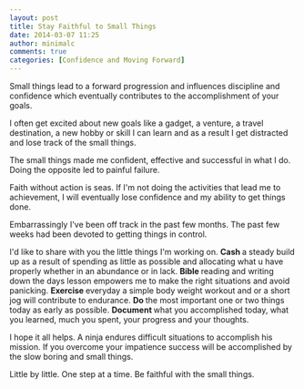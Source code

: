 ```yaml
---
layout: post
title: Stay Faithful to Small Things
date: 2014-03-07 11:25
author: minimalc
comments: true
categories: [Confidence and Moving Forward]
---
```

Small things lead to a forward progression and influences discipline and confidence which eventually contributes to the accomplishment of your goals. 

I often get excited about new goals like a gadget, a venture, a travel destination, a new hobby or skill I can learn and as a result I get distracted and lose track of the small things. 

The small things made me confident, effective and successful in what I do. Doing the opposite led to painful failure. 

Faith without action is seas. If I'm not doing the activities that lead me to achievement, I will eventually lose confidence and my ability to get things done. 

Embarrassingly I've been off track in the past few months. The past few weeks had been devoted to getting things in control. 

I'd like to share with you the little things I'm working on. 
<strong>Cash </strong>a steady build up as a result of spending as little as possible and allocating what u have properly whether in an abundance or in lack. 
<strong>Bible </strong>reading and writing down the days lesson empowers me to make the right situations and avoid panicking.
<strong>Exercise </strong>everyday a simple body weight workout and or a short jog will contribute to endurance. 
<strong>Do </strong>the most important one or two things today as early as possible. 
<strong>Document </strong>what you accomplished today, what you learned, much you spent, your progress and your thoughts. 

I hope it all helps. A ninja endures difficult situations to accomplish his mission. If you overcome your impatience success will be accomplished by the slow boring and small things. 

Little by little. One step at a time. Be faithful with the small things.
